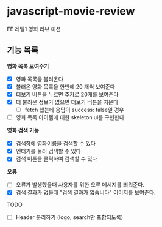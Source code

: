 # javascript-movie-review

FE 레벨1 영화 리뷰 미션

## 기능 목록

**영화 목록 보여주기**

- [x] 영화 목록을 불러온다
- [x] 불러온 영화 목록을 한번에 20 개씩 보여준다
- [x] 더보기 버튼을 누르면 추가로 20개를 보여준다
- [x] 더 불러온 정보가 없으면 더보기 버튼을 지운다
  - [ ] fetch 했는데 응답이 success: false일 경우
- [ ] 영화 목록 아이템에 대한 skeleton ui를 구현한다

**영화 검색 기능**

- [x] 검색창에 영화이름을 검색할 수 있다
- [x] 엔터키를 눌러 검색할 수 있다
- [x] 검색 버튼을 클릭하여 검색할 수 있다

**오류**

- [ ] 오류가 발생했을때 사용자를 위한 오류 메세지를 띄워준다.
- [x] 검색 결과가 없을때 "검색 결과가 없습니다" 이미지를 보여준다.

TODO

- [ ] Header 분리하기 (logo, search만 포함되도록)
